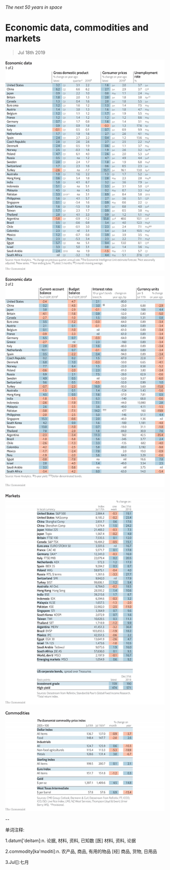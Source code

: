 ###### The next 50 years in space

# Economic data, commodities and markets 

> Jul 18th 2019 

![image](images/20190720_INT101.png) 

![image](images/20190720_INT102.png) 

![image](images/20190720_INT201.png) 

![image](images/20190720_INT401.png) 

-- 

 单词注释:

1.datum['deitәm]:n. 论据, 材料, 资料, 已知数 [医] 材料, 资料, 论据 

2.commodity[kә'mɒditi]:n. 农产品, 商品, 有用的物品 [经] 商品, 货物, 日用品 

3.Jul[]:七月 


